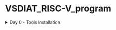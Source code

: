 # VSDIAT_RISC-V_program
<details>
	<summary>Day 0 - Tools Installation </summary>
	
# Day 0 - Tools Installation
## Yosys
```
$ git clone https://github.com/YosysHQ/yosys.git
$ cd yosys 
$ sudo apt install make
$ sudo apt-get install build-essential clang bison flex \
    libreadline-dev gawk tcl-dev libffi-dev git \
    graphviz xdot pkg-config python3 libboost-system-dev \
    libboost-python-dev libboost-filesystem-dev zlib1g-dev
$ make 
$ sudo make install
```
<img width="575" alt="yosys" src="yosys_img.png">


## Iverilog
```
$ sudo apt-get install iverilog
```
![Alt Text](iverilog_img.png)

## GTKWave
```
$ sudo apt update
$ sudo apt install gtkwave
```
![Alt Text](gtkwave_img.png)

</details>
